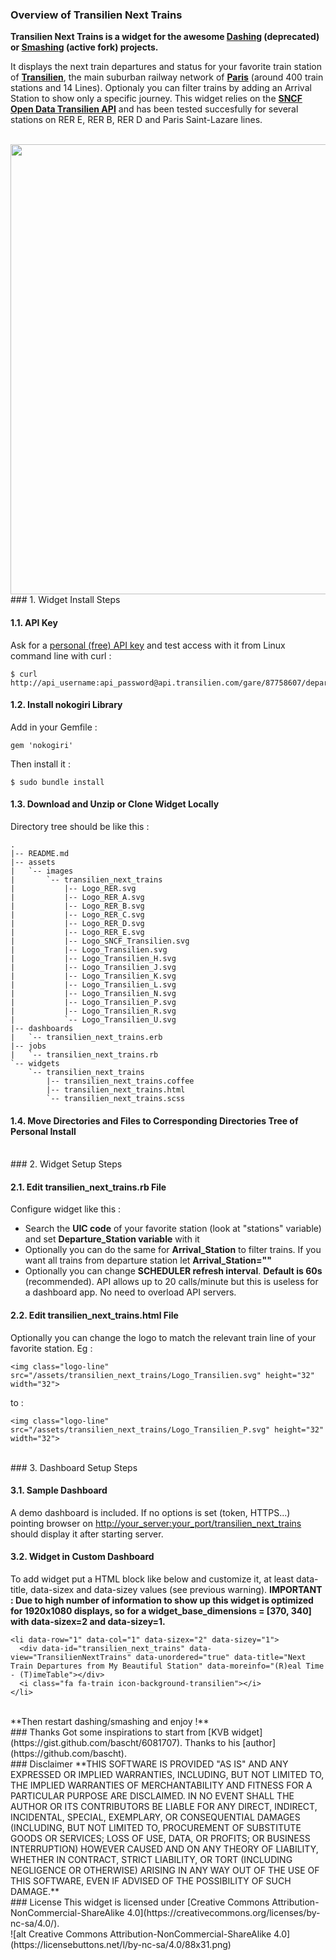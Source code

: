 ### Overview of Transilien Next Trains

**Transilien Next Trains is a widget for the awesome [Dashing](http://dashing.io/) (deprecated) or [Smashing](https://github.com/SmashingDashboard/smashing) (active fork) projects.**

It displays the next train departures and status for your favorite train station of **[Transilien](https://www.transilien.com/)**, the main suburban railway network of **[Paris](http://www.paris.fr/)** (around 400 train stations and 14 Lines). Optionaly you can filter trains by adding an Arrival Station to show only a specific journey.
This widget relies on the **[SNCF Open Data Transilien API](http://api.transilien.com/)** and has been tested succesfully for several stations on RER E, RER B, RER D and Paris Saint-Lazare lines.  
<br>
<!-- ![Screenshot #1](https://framapic.org/kapfbgxs4D4g/2WVyAGQat7hU.png) -->
<img src="https://framapic.org/kapfbgxs4D4g/2WVyAGQat7hU.png" width="720">

<br>
### 1. Widget Install Steps

#### 1.1. API Key
Ask for a [personal (free) API key](https://ressources.data.sncf.com/explore/dataset/api-temps-reel-transilien/) and test access with it from Linux command line with curl :

```
$ curl http://api_username:api_password@api.transilien.com/gare/87758607/depart/87681007/
```

#### 1.2. Install nokogiri Library 
Add in your Gemfile :

```
gem 'nokogiri'
```

Then install it :

```
$ sudo bundle install
```

#### 1.3. Download and Unzip or Clone Widget Locally

Directory tree should be like this :

```
.
|-- README.md
|-- assets
|   `-- images
|       `-- transilien_next_trains
|           |-- Logo_RER.svg
|           |-- Logo_RER_A.svg
|           |-- Logo_RER_B.svg
|           |-- Logo_RER_C.svg
|           |-- Logo_RER_D.svg
|           |-- Logo_RER_E.svg
|           |-- Logo_SNCF_Transilien.svg
|           |-- Logo_Transilien.svg
|           |-- Logo_Transilien_H.svg
|           |-- Logo_Transilien_J.svg
|           |-- Logo_Transilien_K.svg
|           |-- Logo_Transilien_L.svg
|           |-- Logo_Transilien_N.svg
|           |-- Logo_Transilien_P.svg
|           |-- Logo_Transilien_R.svg
|           `-- Logo_Transilien_U.svg
|-- dashboards
|   `-- transilien_next_trains.erb
|-- jobs
|   `-- transilien_next_trains.rb
`-- widgets
    `-- transilien_next_trains
        |-- transilien_next_trains.coffee
        |-- transilien_next_trains.html
        `-- transilien_next_trains.scss
```

#### 1.4. Move Directories and Files to Corresponding Directories Tree of Personal Install 
<br>
### 2. Widget Setup Steps

#### 2.1. Edit transilien_next_trains.rb File
Configure widget like this :
  - Search the **UIC code** of your favorite station (look at "stations" variable) and set **Departure_Station variable** with it
  - Optionally you can do the same for **Arrival_Station** to filter trains. If you want all trains from departure station let **Arrival_Station=""**
  - Optionally you can change **SCHEDULER refresh interval**. **Default is 60s** (recommended). API allows up to 20 calls/minute but this is useless for a dashboard app. No need to overload API servers.

#### 2.2. Edit transilien_next_trains.html File

Optionally you can change the logo to match the relevant train line of your favorite station. Eg :

```
<img class="logo-line" src="/assets/transilien_next_trains/Logo_Transilien.svg" height="32" width="32">
```
to :
```
<img class="logo-line" src="/assets/transilien_next_trains/Logo_Transilien_P.svg" height="32" width="32">
```
<br>
### 3. Dashboard Setup Steps

#### 3.1. Sample Dashboard 

A demo dashboard is included. If no options is set (token, HTTPS...) pointing browser on [http://your_server:your_port/transilien_next_trains](http://your_server:your_port/transilien_next_trains) should display it after starting server.

#### 3.2. Widget in Custom Dashboard

To add widget put a HTML block like below and customize it, at least data-title, data-sizex and data-sizey values (see previous warning).
**IMPORTANT : Due to high number of information to show up this widget is optimized for 1920x1080 displays, so for a widget_base_dimensions = [370, 340] with data-sizex=2 and data-sizey=1.**

```
<li data-row="1" data-col="1" data-sizex="2" data-sizey="1">
  <div data-id="transilien_next_trains" data-view="TransilienNextTrains" data-unordered="true" data-title="Next Train Departures from My Beautiful Station" data-moreinfo="(R)eal Time - (T)imeTable"></div>
  <i class="fa fa-train icon-background-transilien"></i>
</li>
```
<br>
**Then restart dashing/smashing and enjoy !**
<br>
### Thanks
Got some inspirations to start from [KVB widget](https://gist.github.com/bascht/6081707). Thanks to his [author](https://github.com/bascht).
<br>
### Disclaimer
**THIS SOFTWARE IS PROVIDED "AS IS" AND ANY EXPRESSED OR IMPLIED WARRANTIES, INCLUDING, BUT NOT LIMITED TO, THE IMPLIED WARRANTIES OF MERCHANTABILITY AND FITNESS FOR A PARTICULAR PURPOSE ARE DISCLAIMED. IN NO EVENT SHALL THE AUTHOR OR ITS CONTRIBUTORS BE LIABLE FOR ANY DIRECT, INDIRECT, INCIDENTAL, SPECIAL, EXEMPLARY, OR CONSEQUENTIAL DAMAGES (INCLUDING, BUT NOT LIMITED TO, PROCUREMENT OF SUBSTITUTE GOODS OR SERVICES; LOSS OF USE, DATA, OR PROFITS; OR BUSINESS INTERRUPTION) HOWEVER CAUSED AND ON ANY THEORY OF LIABILITY, WHETHER IN CONTRACT, STRICT LIABILITY, OR TORT (INCLUDING NEGLIGENCE OR OTHERWISE) ARISING IN ANY WAY OUT OF THE USE OF THIS SOFTWARE, EVEN IF ADVISED OF THE POSSIBILITY OF SUCH DAMAGE.**
<br>
### License
This widget is licensed under [Creative Commons Attribution-NonCommercial-ShareAlike 4.0](https://creativecommons.org/licenses/by-nc-sa/4.0/).
<br>![alt Creative Commons Attribution-NonCommercial-ShareAlike 4.0](https://licensebuttons.net/l/by-nc-sa/4.0/88x31.png)
